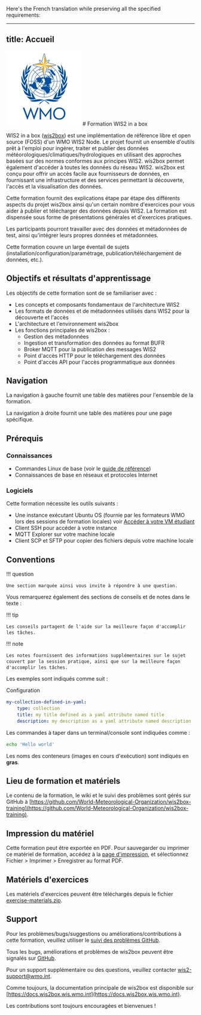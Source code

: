 Here's the French translation while preserving all the specified requirements:

---
title: Accueil
---

<img alt="WMO logo" src="../assets/img/wmo-logo.png" width="200">
# Formation WIS2 in a box

WIS2 in a box ([wis2box](https://docs.wis2box.wis.wmo.int)) est une implémentation de référence libre et open source (FOSS) d'un WMO WIS2 Node. Le projet fournit un ensemble d'outils prêt à l'emploi pour ingérer, traiter et publier des données météorologiques/climatiques/hydrologiques en utilisant des approches basées sur des normes conformes aux principes WIS2. wis2box permet également d'accéder à toutes les données du réseau WIS2. wis2box est conçu pour offrir un accès facile aux fournisseurs de données, en fournissant une infrastructure et des services permettant la découverte, l'accès et la visualisation des données.

Cette formation fournit des explications étape par étape des différents aspects du projet wis2box ainsi qu'un certain nombre d'exercices pour vous aider à publier et télécharger des données depuis WIS2. La formation est dispensée sous forme de présentations générales et d'exercices pratiques.

Les participants pourront travailler avec des données et métadonnées de test, ainsi qu'intégrer leurs propres données et métadonnées.

Cette formation couvre un large éventail de sujets (installation/configuration/paramétrage, publication/téléchargement de données, etc.).

## Objectifs et résultats d'apprentissage

Les objectifs de cette formation sont de se familiariser avec :

- Les concepts et composants fondamentaux de l'architecture WIS2
- Les formats de données et de métadonnées utilisés dans WIS2 pour la découverte et l'accès
- L'architecture et l'environnement wis2box
- Les fonctions principales de wis2box :
    - Gestion des métadonnées
    - Ingestion et transformation des données au format BUFR
    - Broker MQTT pour la publication des messages WIS2
    - Point d'accès HTTP pour le téléchargement des données
    - Point d'accès API pour l'accès programmatique aux données

## Navigation

La navigation à gauche fournit une table des matières pour l'ensemble de la formation.

La navigation à droite fournit une table des matières pour une page spécifique.

## Prérequis

### Connaissances

- Commandes Linux de base (voir le [guide de référence](cheatsheets/linux.md))
- Connaissances de base en réseaux et protocoles Internet

### Logiciels

Cette formation nécessite les outils suivants :

- Une instance exécutant Ubuntu OS (fournie par les formateurs WMO lors des sessions de formation locales) voir [Accéder à votre VM étudiant](practical-sessions/accessing-your-student-vm.md#introduction)
- Client SSH pour accéder à votre instance
- MQTT Explorer sur votre machine locale
- Client SCP et SFTP pour copier des fichiers depuis votre machine locale

## Conventions

!!! question

    Une section marquée ainsi vous invite à répondre à une question.

Vous remarquerez également des sections de conseils et de notes dans le texte :

!!! tip

    Les conseils partagent de l'aide sur la meilleure façon d'accomplir les tâches.

!!! note

    Les notes fournissent des informations supplémentaires sur le sujet couvert par la session pratique, ainsi que sur la meilleure façon d'accomplir les tâches.

Les exemples sont indiqués comme suit :

Configuration
``` {.yaml linenums="1"}
my-collection-defined-in-yaml:
    type: collection
    title: my title defined as a yaml attribute named title
    description: my description as a yaml attribute named description
```

Les commandes à taper dans un terminal/console sont indiquées comme :

```bash
echo 'Hello world'
```

Les noms des conteneurs (images en cours d'exécution) sont indiqués en **gras**.

## Lieu de formation et matériels

Le contenu de la formation, le wiki et le suivi des problèmes sont gérés sur GitHub à [https://github.com/World-Meteorological-Organization/wis2box-training](https://github.com/World-Meteorological-Organization/wis2box-training).

## Impression du matériel

Cette formation peut être exportée en PDF. Pour sauvegarder ou imprimer ce matériel de formation, accédez à la [page d'impression](print_page), et sélectionnez Fichier > Imprimer > Enregistrer au format PDF.

## Matériels d'exercices

Les matériels d'exercices peuvent être téléchargés depuis le fichier [exercise-materials.zip](/exercise-materials.zip).

## Support

Pour les problèmes/bugs/suggestions ou améliorations/contributions à cette formation, veuillez utiliser le [suivi des problèmes GitHub](https://github.com/World-Meteorological-Organization/wis2box-training/issues).

Tous les bugs, améliorations et problèmes de wis2box peuvent être signalés sur [GitHub](https://github.com/World-Meteorological-Organization/wis2box/issues).

Pour un support supplémentaire ou des questions, veuillez contacter wis2-support@wmo.int.

Comme toujours, la documentation principale de wis2box est disponible sur [https://docs.wis2box.wis.wmo.int](https://docs.wis2box.wis.wmo.int).

Les contributions sont toujours encouragées et bienvenues !